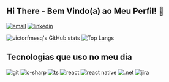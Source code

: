 ## Hi There - Bem Vindo(a) ao Meu Perfil! 👋

[![email](https://img.shields.io/badge/Gmail-D14836?style=for-the-badge&logo=gmail&logoColor=white)](mailto:victorfmesq.dev@gmail.com?subject=Contato%20via%20GitHub%20-%20[Nome%20do%20Projeto]&body=Olá%20Victor%2C%0A%0AEstou%20entrando%20em%20contato%20através%20do%20GitHub%20sobre%20o%20projeto%20[Nome%20do%20Projeto].%0A%0A[Por%20favor%2C%20insira%20sua%20mensagem%20aqui]%0A%0AAtenciosamente%2C%0A[Seu%20Nome]%0A[Seu%20Contato])
[![linkedin](https://img.shields.io/badge/linkedin-0A66C2?style=for-the-badge&logo=linkedin&logoColor=white)](https://www.linkedin.com/in/victorfmesq/)

![victorfmesq's GitHub stats](https://github-readme-stats.vercel.app/api?username=victorfmesq&show_icons=true&theme=vue-dark)
![Top Langs](https://github-readme-stats.vercel.app/api/top-langs/?username=victorfmesq&size_weight=0.5&count_weight=0.5&hide=Shaderlab,HLSL,CSS,GLSL&layout=compact&theme=vue-dark)

## Tecnologias que uso no meu dia

<div style="display: inline_block">
  <img align="center" alt="git" src="https://img.shields.io/badge/GIT-E44C30?style=for-the-badge&logo=git&logoColor=white" />
  <img align="center" alt="c-sharp" src="https://img.shields.io/badge/C%23-239120?style=for-the-badge&logo=c-sharp&logoColor=white" />
  <img align="center" alt="ts" src="https://img.shields.io/badge/TypeScript-007ACC?style=for-the-badge&logo=typescript&logoColor=white" />
  <img align="center" alt="react" src="https://img.shields.io/badge/React-20232A?style=for-the-badge&logo=react&logoColor=61DAFB" />
  <img align="center" alt="react native" src="https://img.shields.io/badge/React_Native-20232A?style=for-the-badge&logo=react&logoColor=61DAFB" />
  <img align="center" alt=".net" src="https://img.shields.io/badge/.NET-5C2D91?style=for-the-badge&logo=.net&logoColor=white" />
  <img align="center" alt="jira" src="https://img.shields.io/badge/Jira-0052CC?style=for-the-badge&logo=Jira&logoColor=white" />
</div><br/>


